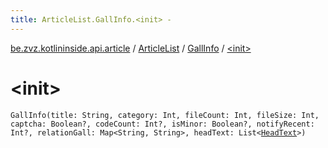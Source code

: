 ```yaml
---
title: ArticleList.GallInfo.<init> - 
---
```


[be.zvz.kotlininside.api.article](../../index.html) / [ArticleList](../index.html) / [GallInfo](index.html) / [&lt;init&gt;](./-init-.html)

# &lt;init&gt;

`GallInfo(title: String, category: Int, fileCount: Int, fileSize: Int, captcha: Boolean?, codeCount: Int?, isMinor: Boolean?, notifyRecent: Int?, relationGall: Map<String, String>, headText: List<`[`HeadText`](../../../be.zvz.kotlininside.api.type/-head-text/index.html)`>)`